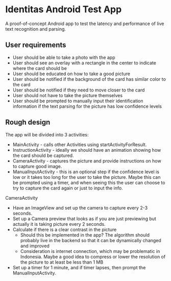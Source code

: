 # Identitas Android Test App

A proof-of-concept Android app to test the latency and performance of live text recognition and parsing.

## User requirements

- User should be able to take a photo with the app
- User should see an overlay with a rectangle in the center to indicate where the card should be
- User should be educated on how to take a good picture
- User should be notified if the background of the card has similar color to the card
- User should be notified if they need to move closer to the card
- User should not have to take the picture themselves
- User should be prompted to manually input their identification information if the text parsing for the picture has low confidence levels

## Rough design

The app will be divided into 3 activities:

- MainActivity - calls other Activities using startActivityForResult.
- InstructionActivity - ideally we should have an animation showing how the card should be captured.
- CameraActivity - captures the picture and provide instructions on how to capture good image.
- ManualInputActivity - this is an optional step if the confidence level is low or it takes too long for the user to take the picture. Maybe this can be prompted using a timer, and when seeing this the user can choose to try to capture the card again or just to input the info.

CameraActivity

- Have an ImageView and set up the camera to capture every 2-3 seconds.
- Set up a Camera preview that looks as if you are just previewing but actually it is taking picture every 2 seconds.
- Calculate if there is a clear contrast in the picture
  - Should this be implemented in the app? The algorithm should probably live in the backend so that it can be dynamically changed and improved
  - Consideration is internet connection, which may be problematic in Indonesia. Maybe a good idea to compress or lower the resolution of the picture to at least be less than 1 MB
- Set up a timer for 1 minute, and if timer lapses, then prompt the ManualInputActivity.
